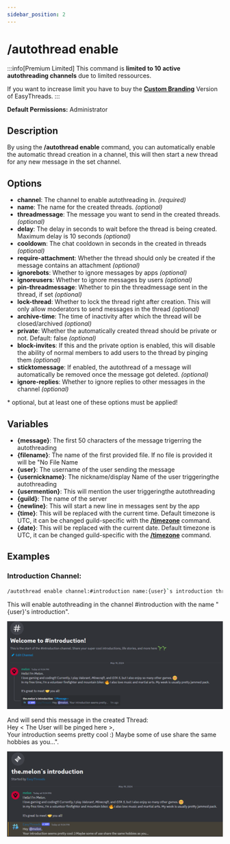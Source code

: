 ```yaml
---
sidebar_position: 2
---
```


# /autothread enable
:::info[Premium Limited]
This command is **limited to 10 active autothreading channels** due to limited ressources.

If you want to increase limit you have to buy the **[Custom Branding](https://ezsys.link/premium)** Version of EasyThreads.
:::

**Default Permissions:** Administrator
## Description
By using the **/autothread enable** command, you can automatically enable the automatic thread creation in a channel, this will then start a new thread for any new message in the set channel.
## Options
- **channel**: The channel to enable autothreading in. *(required)*
- **name**: The name for the created threads. *(optional)*
- **threadmessage**: The message you want to send in the created threads. *(optional)*
- **delay**: The delay in seconds to wait before the thread is being created. Maximum delay is 10 seconds *(optional)*
- **cooldown**: The chat cooldown in seconds in the created in threads *(optional)*
- **require-attachment**: Whether the thread should only be created if the message contains an attachment *(optional)*
- **ignorebots**: Whether to ignore messages by apps *(optional)*
- **ignoreusers**: Whether to ignore messages by users  *(optional)*
- **pin-threadmessage**: Whether to pin the threadmessage sent in the thread, if set *(optional)*
- **lock-thread**: Whether to lock the thread right after creation. This will only allow moderators to send messages in the thread *(optional)*
- **archive-time**: The time of inactivity after which the thread will be closed/archived *(optional)*
- **private**: Whether the automatically created thread should be private or not. Default: false *(optional)*
- **block-invites**: If this and the private option is enabled, this will disable the ability of normal members to add users to the thread by pinging them *(optional)*
- **sticktomessage**: If enabled, the autothread of a message will automatically be removed once the message got deleted. *(optional)*
- **ignore-replies**: Whether to ignore replies to other messages in the channel *(optional)*

 \* optional, but at least one of these options must be applied!
## Variables
- **\{message}**: The first 50 characters of the message trigerring the autothreading
- **\{filename}**: The name of the first provided file. If no file is provided it will be "No File Name
- **\{user}**: The username of the user sending the message
- **\{usernickname}**: The nickname/display Name of the user triggeringthe autothreading
- **\{usermention}**: This will mention the user triggeringthe autothreading
- **\{guild}**: The name of the server
- **\{newline}**: This will start a new line in messages sent by the app
- **\{time}**: This will be replaced with the current time. Default timezone is UTC, it can be changed guild-specific with the **[/timezone](/docs/easythreads/general/timezone)** command.
- **\{date}**: This will be replaced with the current date. Default timezone is UTC, it can be changed guild-specific with the **[/timezone](/docs/easythreads/general/timezone)** command.

## Examples
### Introduction Channel:
```bash
/autothread enable channel:#introduction name:{user}`s introduction threadmessage:Hey {usermention},{newline}Your introduction seems pretty cool :) Maybe some of use share the same hobbies as you...
```
This will enable autothreading in the channel #introduction with the name "\{user}'s introduction".

![Example: Introduction ThreadMessage](./img/examples/Introduction_Message.png)

And will send this message in the created Thread:  
Hey < The User will be pinged here >,  
Your introduction seems pretty cool :) Maybe some of use share the same hobbies as you...".

![Example: Introduction ThreadView](./img/examples/Introduction_Threadview.png)
